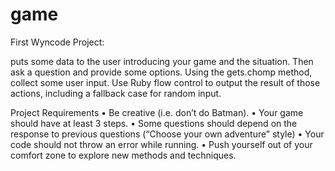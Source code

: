 # game
First Wyncode Project:

puts some data to the user introducing your game and the situation. Then ask a question and provide some options. Using the gets.chomp method, collect some user input. Use Ruby flow control to output the result of those actions, including a fallback case for random input.

Project Requirements
• Be creative (i.e. don’t do Batman).
• Your game should have at least 3 steps.
• Some questions should depend on the response to previous questions (“Choose your own adventure” style)
• Your code should not throw an error while running.
• Push yourself out of your comfort zone to explore new methods and techniques.

